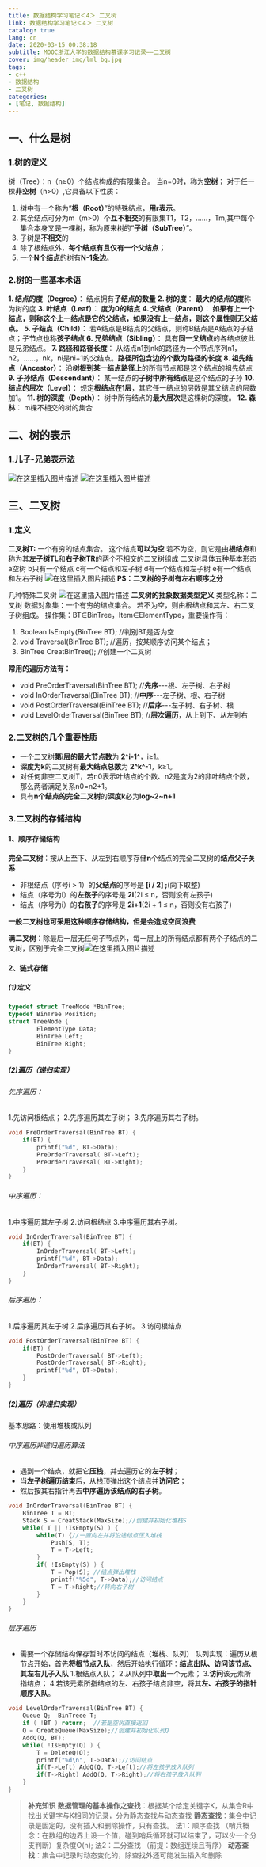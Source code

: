 ```yaml
---
title: 数据结构学习笔记＜4＞ 二叉树
link: 数据结构学习笔记＜4＞ 二叉树
catalog: true
lang: cn
date: 2020-03-15 00:38:18 
subtitle: MOOC浙江大学的数据结构慕课学习记录——二叉树
cover: img/header_img/lml_bg.jpg
tags:
- c++
- 数据结构
- 二叉树
categories:
- [笔记, 数据结构]
---
```


##  一、什么是树
### 1.树的定义
树（Tree）：n（n≥0）个结点构成的有限集合。
当n=0时，称为**空树**；
对于任一棵**非空树**（n>0）,它具备以下性质：

 1. 树中有一个称为“**根（Root）**”的特殊结点，**用r表示**。
 2. 其余结点可分为m（m>0）个**互不相交**的有限集T1，T2，……，Tm,其中每个集合本身又是一棵树，称为原来树的“**子树（SubTree）**”。
 3. 子树是**不相交**的
 4. 除了根结点外，**每个结点有且仅有一个父结点；**
 5. 一个**N个结点**的树有**N-1条边**。

### 2.树的一些基本术语
 **1. 结点的度（Degree）**： 结点拥有**子结点的数量**
 **2. 树的度**： **最大的结点的度**称为树的度
 **3. 叶结点（Leaf）**： **度为0的结点**
 **4. 父结点（Parent）**： **如果有上一个结点，则称这个上一结点是它的父结点，如果没有上一结点，则这个属性则无父结点。**
 **5. 子结点（Child）**： 若A结点是B结点的父结点，则称B结点是A结点的子结点；子节点也称**孩子结点**
 **6. 兄弟结点（Sibling）**： 具有**同一父结点**的各结点彼此是兄弟结点。
 **7. 路径和路径长度**： 从结点n1到nk的路径为一个节点序列n1，n2，……，nk，ni是ni+1的父结点。**路径所包含边的个数为路径的长度**
 **8. 祖先结点（Ancestor）**： 沿**树根到某一结点路径上**的所有节点都是这个结点的祖先结点
 **9. 子孙结点（Descendant）**： 某一结点的**子树中所有结点**是这个结点的子孙
 **10. 结点的层次（Level）**： 规定**根结点在1层**，其它任一结点的层数是其父结点的层数加1。
 **11. 树的深度（Depth）**： 树中所有结点的**最大层次**是这棵树的深度。
 **12. 森林**： m棵不相交的树的集合
## 二、树的表示
### 1.儿子-兄弟表示法
![在这里插入图片描述](https://img-blog.csdnimg.cn/20200314233156300.png?x-oss-process=image/watermark,type_ZmFuZ3poZW5naGVpdGk,shadow_10,text_aHR0cHM6Ly9ibG9nLmNzZG4ubmV0L3FxXzQ1ODkwNTMz,size_16,color_FFFFFF,t_70)
![在这里插入图片描述](https://img-blog.csdnimg.cn/20200314233357493.png?x-oss-process=image/watermark,type_ZmFuZ3poZW5naGVpdGk,shadow_10,text_aHR0cHM6Ly9ibG9nLmNzZG4ubmV0L3FxXzQ1ODkwNTMz,size_16,color_FFFFFF,t_70)
## 三、二叉树
### 1.定义
**二叉树T:** 一个有穷的结点集合。
这个结点**可以为空**
若不为空，则它是由**根结点**和称为其**左子树TL**和**右子树TR**的两个不相交的二叉树组成
二叉树具体五种基本形态 a空树 b只有一个结点 c有一个结点和左子树 d有一个结点和左子树 e有一个结点和左右子树
![在这里插入图片描述](https://img-blog.csdnimg.cn/2020031423393910.png)
**PS：二叉树的子树有左右顺序之分**

几种特殊二叉树
![在这里插入图片描述](https://img-blog.csdnimg.cn/20200314234316257.png?x-oss-process=image/watermark,type_ZmFuZ3poZW5naGVpdGk,shadow_10,text_aHR0cHM6Ly9ibG9nLmNzZG4ubmV0L3FxXzQ1ODkwNTMz,size_16,color_FFFFFF,t_70)
**二叉树的抽象数据类型定义**
类型名称：二叉树
数据对象集：一个有穷的结点集合。
若不为空，则由根结点和其左、右二叉子树组成。
操作集：BT∈BinTree，Item∈ElementType，重要操作有：

 1. Boolean IsEmpty(BinTree BT);  //判别BT是否为空
 2. void Traversal(BinTree BT);  //遍历，按某顺序访问某个结点；
 3. BinTree CreatBinTree();	 //创建一个二叉树

**常用的遍历方法有：**
 - void PreOrderTraversal(BinTree BT); //**先序**---根、左子树、右子树
 - void InOrderTraversal(BinTree BT);  //**中序**---左子树、根、右子树
 - void PostOrderTraversal(BinTree BT);  //**后序**---左子树、右子树、根
 - void LevelOrderTraversal(BinTree BT);  //**层次遍历**，从上到下、从左到右

### 2.二叉树的几个重要性质
 - 一个二叉树**第i层的最大节点数**为 **2^i-1^**，i≥1。
 - **深度为k**的二叉树有**最大结点总数**为 **2^k^-1**，k≥1。
 - 对任何非空二叉树T，若n0表示叶结点的个数、n2是度为2的非叶结点个数，那么两者满足关系n0=n2+1。
 - 具有**n个结点的完全二叉树**的**深度k**必为**log~2~n+1**
### 3.二叉树的存储结构
#### 1、顺序存储结构
**完全二叉树**：按从上至下、从左到右顺序存储**n**个结点的完全二叉树的**结点父子关系**
 - 非根结点（序号i > 1）的**父结点**的序号是 **[i / 2] ;**(向下取整)
 -  结点（序号为i）的**左孩子**的序号是 **2i**(2i ≤ n，否则没有左孩子)
 - 结点（序号为i）的**右孩子**的序号是 **2i+1**(2i + 1 ≤ n，否则没有右孩子)

  **一般二叉树也可采用这种顺序存储结构，但是会造成空间浪费**
  
  **满二叉树**：除最后一层无任何子节点外，每一层上的所有结点都有两个子结点的二叉树，区别于完全二叉树![在这里插入图片描述](https://img-blog.csdnimg.cn/20201019091648890.png#pic_center)

#### 2、链式存储
##### (1)定义
```cpp
typedef struct TreeNode *BinTree;
typedef BinTree Position;
struct TreeNode {
		ElementType Data;
		BinTree Left;
		BinTree Right;
}
```
##### (2)遍历（递归实现）

###### 先序遍历：
1.先访问根结点；
2.先序遍历其左子树；
3.先序遍历其右子树。

```cpp
void PreOrderTraversal(BinTree BT) {
	if(BT) {
		printf("%d", BT->Data);
		PreOrderTraversal( BT->Left);
		PreOrderTraversal( BT->Right);
	}
}
```

###### 中序遍历：
1.中序遍历其左子树
2.访问根结点
3.中序遍历其右子树。
```cpp
void InOrderTraversal(BinTree BT) {
	if(BT) {
		InOrderTraversal( BT->Left);
		printf("%d", BT->Data);
		InOrderTraversal( BT->Right);
	}
}
```
###### 后序遍历：
1.后序遍历其左子树
2.后序遍历其右子树。
3.访问根结点
```cpp
void PostOrderTraversal(BinTree BT) {
	if(BT) {
		PostOrderTraversal( BT->Left);
		PostOrderTraversal( BT->Right);
		printf("%d", BT->Data);
	}
}
```
##### (2)遍历（非递归实现）
基本思路：使用堆栈或队列
###### 中序遍历非递归遍历算法
 - 遇到一个结点，就把它**压栈**，并去遍历它的**左子树**；
 - 当**左子树遍历结束**后，从栈顶弹出这个结点并**访问它**；
 - 然后按其右指针再去**中序遍历该结点的右子树**。

```cpp
void InOrderTraversal(BinTree BT) {
	BinTree T = BT;
	Stack S = CreatStack(MaxSize);//创建并初始化堆栈S
	while( T || !IsEmpty(S) ) {
		while(T) {//一直向左并将沿途结点压入堆栈
			Push(S, T);
			T = T->Left;
		}
		if( !IsEmpty(S) ) {
			T = Pop(S);	//结点弹出堆栈
			printf("%5d", T->Data);//访问结点
			T = T->Right;//转向右子树
		}
	}
}
```

###### 层序遍历

 - 需要一个存储结构保存暂时不访问的结点（堆栈、队列）
队列实现：遍历从根节点开始，首先**将根节点入队**，然后开始执行循环：**结点出队、访问该节点、其左右儿子入队**
1.根结点入队；
2.从队列中**取出**一个元素；
3.**访问**该元素所指结点；
4.若该元素所指结点的左、右孩子结点非空，将其**左、右孩子的指针顺序入队**。

```cpp
void LevelOrderTraversal(BinTree BT) {
	Queue Q;  BinTreee T;
	if ( !BT ) return;	//若是空树直接返回
	Q = CreateQueue(MaxSize);//创建并初始化队列Q
	AddQ(Q, BT);
	while( !IsEmpty(Q) ) {
		T = DeleteQ(Q);
		printf("%d\n", T->Data);//访问结点
		if(T->Left) AddQ(Q, T->Left);//将左孩子放入队列
		if(T->Right) AddQ(Q, T->Right);//将右孩子放入队列
	}
}
```
> **补充知识**
> **数据管理的基本操作之查找**：根据某个给定关键字K，从集合R中找出关键字与K相同的记录，分为静态查找与动态查找
> **静态查找**：集合中记录是固定的，没有插入和删除操作，只有查找。 
> 法1：顺序查找 （哨兵概念：在数组的边界上设一个值，碰到哨兵循环就可以结束了，可以少一个分支判断）复杂度O(n); 
> 法2：二分查找 （前提：数组连续且有序）
> **动态查找**：集合中记录时动态变化的，除查找外还可能发生插入和删除

